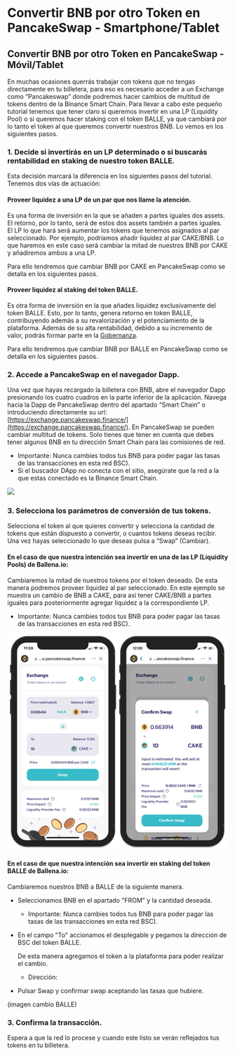 # Convertir BNB por otro Token en PancakeSwap - Smartphone/Tablet

## Convertir BNB por otro Token en PancakeSwap - Móvil/Tablet

En muchas ocasiones querrás trabajar con tokens que no tengas directamente en tu billetera, para eso es necesario acceder a un Exchange como “Pancakeswap” donde podremos hacer cambios de multitud de tokens dentro de la Binance Smart Chain. Para llevar a cabo este pequeño tutorial tenemos que tener claro si queremos invertir en una LP \(Liquidity Pool\) o si queremos hacer staking con el token BALLE, ya que cambiará por lo tanto el token al que queremos convertir nuestros BNB. Lo vemos en los siguientes pasos.



### 1. Decide si invertirás en un LP determinado o si buscarás rentabilidad en staking de nuestro token BALLE.

Esta decisión marcará la diferencia en los siguientes pasos del tutorial. Tenemos dos vías de actuación:

#### Proveer liquidez a una LP de un par que nos llame la atención.

Es una forma de inversión en la que se añaden a partes iguales dos assets. El retorno, por lo tanto, será de estos dos assets también a partes iguales. El LP lo que hará será aumentar los tokens que tenemos asignados al par seleccionado. Por ejemplo, podríamos añadir liquidez al par CAKE/BNB. Lo que haremos en este caso será cambiar la mitad de nuestros BNB por CAKE y añadiremos ambos a una LP. 

Para ello tendremos que cambiar BNB por CAKE en PancakeSwap como se detalla en los siguientes pasos.

#### Proveer liquidez al staking del token BALLE.

Es otra forma de inversión en la que añades liquidez exclusivamente del token BALLE. Esto, por lo tanto, genera retorno en token BALLE, contribuyendo además a su revalorización y el potenciamiento de la plataforma. Además de su alta rentabilidad, debido a su incremento de valor, podrás formar parte en la [Gobernanza](../../gobernanza.md). 

Para ello tendremos que cambiar BNB por BALLE en PancakeSwap como se detalla en los siguientes pasos.



### 2. Accede a PancakeSwap en el navegador Dapp.

Una vez que hayas recargado la billetera con BNB, abre el navegador Dapp presionando los cuatro cuadros en la parte inferior de la aplicación. Navega hacia la Dapp de PancakeSwap dentro del apartado “Smart Chain” o introduciendo directamente su url: [https://exchange.pancakeswap.finance/](https://exchange.pancakeswap.finance/). En PancakeSwap se pueden cambiar multitud de tokens. Solo tienes que tener en cuenta que debes tener algunos BNB en tu dirección Smart Chain para las comisiones de red.

* Importante: Nunca cambies todos tus BNB para poder pagar las tasas de las transacciones en esta red BSC\).
* Si el buscador DApp no conecta con el sitio, asegúrate que la red a la que estas conectado es la Binance Smart Chain. 



![](https://user-images.githubusercontent.com/79335891/108884463-efccf480-7606-11eb-8fb3-c00f84dd49c7.png)

### 

### 3. Selecciona los parámetros de conversión de tus tokens.

Selecciona el token al que quieres convertir y selecciona la cantidad de tokens que están dispuesto a convertir, o cuantos tokens deseas recibir. Una vez hayas seleccionado lo que deseas pulsa a “Swap” \(Cambiar\). 

#### En el caso de que nuestra intención sea invertir en una de las LP \(Liquidity Pools\) de Ballena.io:

Cambiaremos la mitad de nuestros tokens por el token deseado. De esta manera podremos proveer liquidez al par seleccionado. En este ejemplo se muestra un cambio de BNB a CAKE, para así tener CAKE/BNB a partes iguales para posteriormente agregar liquidez a la correspondiente LP.

* Importante: Nunca cambies todos tus BNB para poder pagar las tasas de las transacciones en esta red BSC\).



![](../../.gitbook/assets/pancake_swap.png)

#### 

#### En el caso de que nuestra intención sea invertir en staking del token BALLE de Ballena.io:

Cambiaremos nuestros BNB a BALLE de la siguiente manera.

* Seleccionamos BNB en el apartado "FROM" y la cantidad deseada.



  * Importante: Nunca cambies todos tus BNB para poder pagar las tasas de las transacciones en esta red BSC\).

* En el campo "To" accionamos el desplegable y pegamos la dirección de BSC del token BALLE. 

  De esta manera agregamos el token a la plataforma para poder realizar el cambio.



  * Dirección:

* Pulsar Swap y confirmar swap aceptando las tasas que hubiere.

\(imagen cambio BALLE\)

### 3. Confirma la transacción.

Espera a que la red lo procese y cuando este listo se verán reflejados tus tokens en tu billetera.

